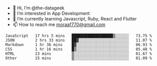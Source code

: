 - 👋 Hi, I’m @the-datageek
- 👀 I’m interested in App Development
- 🌱 I’m currently learning Javascript, Ruby, React and Flutter
- 📫 How to reach me moraaf770@gmail.com

<!---
the-datageek/the-datageek is a ✨ special ✨ repository because its `README.md` (this file) appears on your GitHub profile.
You can click the Preview link to take a look at your changes.
--->
<!--START_SECTION:waka-->

```text
JavaScript   17 hrs 5 mins   ██████████████████▒░░░░░░   73.75 %
JSON         2 hrs 33 mins   ██▓░░░░░░░░░░░░░░░░░░░░░░   11.07 %
Markdown     1 hr 36 mins    █▓░░░░░░░░░░░░░░░░░░░░░░░   06.93 %
CSS          1 hr 16 mins    █▒░░░░░░░░░░░░░░░░░░░░░░░   05.48 %
HTML         23 mins         ▒░░░░░░░░░░░░░░░░░░░░░░░░   01.67 %
Other        15 mins         ▒░░░░░░░░░░░░░░░░░░░░░░░░   01.09 %
```

<!--END_SECTION:waka-->
